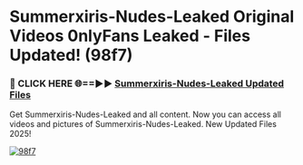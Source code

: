 # Summerxiris-Nudes-Leaked Original Videos 0nlyFans Leaked - Files Updated! (98f7)

<h3>🔴 CLICK HERE 🌐==►► <a href="https://tinyurl.com/yc6ubb5a" rel="nofollow">Summerxiris-Nudes-Leaked Updated Files</a></h3>

Get Summerxiris-Nudes-Leaked and all content. Now you can access all videos and pictures of Summerxiris-Nudes-Leaked. New Updated Files 2025!

[![98f7](https://i.imgur.com/7eu0CRL.gif)](https://tinyurl.com/yc6ubb5a)
